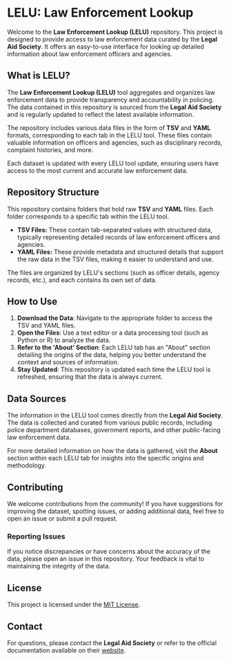 # LELU: Law Enforcement Lookup

Welcome to the **Law Enforcement Lookup (LELU)** repository. This project is designed to provide access to law enforcement data curated by the **Legal Aid Society**. It offers an easy-to-use interface for looking up detailed information about law enforcement officers and agencies.

## What is LELU?

The **Law Enforcement Lookup (LELU)** tool aggregates and organizes law enforcement data to provide transparency and accountability in policing. The data contained in this repository is sourced from the **Legal Aid Society** and is regularly updated to reflect the latest available information.

The repository includes various data files in the form of **TSV** and **YAML** formats, corresponding to each tab in the LELU tool. These files contain valuable information on officers and agencies, such as disciplinary records, complaint histories, and more.

Each dataset is updated with every LELU tool update, ensuring users have access to the most current and accurate law enforcement data.

## Repository Structure

This repository contains folders that hold raw **TSV** and **YAML** files. Each folder corresponds to a specific tab within the LELU tool.

- **TSV Files:** These contain tab-separated values with structured data, typically representing detailed records of law enforcement officers and agencies.
- **YAML Files:** These provide metadata and structured details that support the raw data in the TSV files, making it easier to understand and use.

The files are organized by LELU's sections (such as officer details, agency records, etc.), and each contains its own set of data.

## How to Use

1. **Download the Data**: Navigate to the appropriate folder to access the TSV and YAML files.
2. **Open the Files**: Use a text editor or a data processing tool (such as Python or R) to analyze the data.
3. **Refer to the 'About' Section**: Each LELU tab has an "About" section detailing the origins of the data, helping you better understand the context and sources of information.
4. **Stay Updated**: This repository is updated each time the LELU tool is refreshed, ensuring that the data is always current.

## Data Sources

The information in the LELU tool comes directly from the **Legal Aid Society**. The data is collected and curated from various public records, including police department databases, government reports, and other public-facing law enforcement data.

For more detailed information on how the data is gathered, visit the **About** section within each LELU tab for insights into the specific origins and methodology.

## Contributing

We welcome contributions from the community! If you have suggestions for improving the dataset, spotting issues, or adding additional data, feel free to open an issue or submit a pull request.

### Reporting Issues

If you notice discrepancies or have concerns about the accuracy of the data, please open an issue in this repository. Your feedback is vital to maintaining the integrity of the data.

## License

This project is licensed under the [MIT License](LICENSE).

## Contact

For questions, please contact the **Legal Aid Society** or refer to the official documentation available on their [website](https://legalaidnyc.org/).
